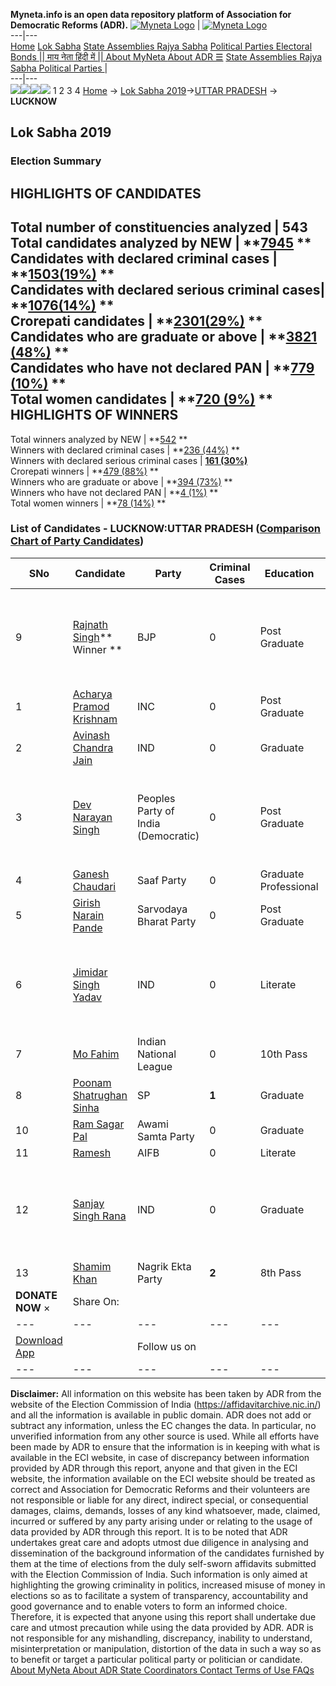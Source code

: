 **Myneta.info is an open data repository platform of Association for Democratic Reforms (ADR).**
[![Myneta Logo](https://www.myneta.info/lib/img/myneta-logo.png)](https://www.myneta.info/) | [![Myneta Logo](https://www.myneta.info/lib/img/adr-logo.png)](https://adrindia.org)  
---|---  
[Home](https://www.myneta.info/) [Lok Sabha](https://www.myneta.info/#ls "Lok Sabha") [ State Assemblies ](https://www.myneta.info/#sa "State Assemblies") [Rajya Sabha](https://www.myneta.info/#rs "Rajya Sabha") [Political Parties ](https://www.myneta.info/party "Political Parties") [ Electoral Bonds ](https://www.myneta.info/electoral_bonds "Electoral Bonds") [ || माय नेता हिंदी में || ](https://translate.google.co.in/translate?prev=hp&hl=en&js=y&u=www.myneta.info&sl=en&tl=hi&history_state0=) [ About MyNeta ](https://adrindia.org/content/about-myneta) [ About ADR ](https://adrindia.org/about-adr/who-we-are) [☰](javascript:void\(0\))
[ State Assemblies ](https://www.myneta.info/#sa "State Assemblies") [ Rajya Sabha ](https://www.myneta.info/#rs "Rajya Sabha") [ Political Parties ](https://www.myneta.info/party "Political Parties")
|   
---|---  
![](https://www.myneta.info/lib/img/banner/banner-1.png)![](https://www.myneta.info/lib/img/banner/banner-2.png)![](https://www.myneta.info/lib/img/banner/banner-3.png)![](https://www.myneta.info/lib/img/banner/banner-4.png)
1  2  3  4 
[Home](https://www.myneta.info/) → [Lok Sabha 2019](https://www.myneta.info/LokSabha2019/)→[UTTAR PRADESH](https://www.myneta.info/LokSabha2019/index.php?action=show_constituencies&state_id=57) → **LUCKNOW**
### 
## Lok Sabha 2019
###  Election Summary 
HIGHLIGHTS OF CANDIDATES  
---  
Total number of constituencies analyzed |  543   
Total candidates analyzed by NEW | **[7945](https://www.myneta.info/LokSabha2019/index.php?action=summary&subAction=candidates_analyzed&sort=candidate#summary) **  
Candidates with declared criminal cases | **[1503(19%)](https://www.myneta.info/LokSabha2019/index.php?action=summary&subAction=crime&sort=candidate#summary) **  
Candidates with declared serious criminal cases| **[1076(14%)](https://www.myneta.info/LokSabha2019/index.php?action=summary&subAction=serious_crime&sort=candidate#summary) **  
Crorepati candidates | **[2301(29%)](https://www.myneta.info/LokSabha2019/index.php?action=summary&subAction=crorepati&sort=candidate#summary) **  
Candidates who are graduate or above | **[3821 (48%)](https://www.myneta.info/LokSabha2019/index.php?action=summary&subAction=education&sort=candidate#summary) **  
Candidates who have not declared PAN | **[779 (10%)](https://www.myneta.info/LokSabha2019/index.php?action=summary&subAction=without_pan&sort=candidate#summary) **  
Total women candidates | **[720 (9%)](https://www.myneta.info/LokSabha2019/index.php?action=summary&subAction=women_candidate&sort=candidate#summary) **  
HIGHLIGHTS OF WINNERS  
---  
Total winners analyzed by NEW | **[542](https://www.myneta.info/LokSabha2019/index.php?action=summary&subAction=winner_analyzed&sort=candidate#summary) **  
Winners with declared criminal cases | **[236 (44%)](https://www.myneta.info/LokSabha2019/index.php?action=summary&subAction=winner_crime&sort=candidate#summary) **  
Winners with declared serious criminal cases | **[161 (30%)](https://www.myneta.info/LokSabha2019/index.php?action=summary&subAction=winner_serious_crime&sort=candidate#summary)**  
Crorepati winners | **[479 (88%)](https://www.myneta.info/LokSabha2019/index.php?action=summary&subAction=winner_crorepati&sort=candidate#summary) **  
Winners who are graduate or above | **[394 (73%)](https://www.myneta.info/LokSabha2019/index.php?action=summary&subAction=winner_education&sort=candidate#summary) **  
Winners who have not declared PAN | **[4 (1%)](https://www.myneta.info/LokSabha2019/index.php?action=summary&subAction=winner_without_pan&sort=candidate#summary) **  
Total women winners | **[78 (14%)](https://www.myneta.info/LokSabha2019/index.php?action=summary&subAction=winner_women&sort=candidate#summary) **  
### List of Candidates - LUCKNOW:UTTAR PRADESH ([Comparison Chart of Party Candidates](https://www.myneta.info/LokSabha2019/comparisonchart.php?constituency_id=913))
SNo | Candidate| Party| Criminal Cases| Education| Age| Total Assets| Liabilities  
---|---|---|---|---|---|---|---  
9  | [Rajnath Singh](https://www.myneta.info/LokSabha2019/candidate.php?candidate_id=11464)** Winner ** | BJP | 0 | Post Graduate| 67 | ![](https://myneta.info/image_v2.php?myneta_folder=LokSabha2019&candidate_id=11464&col=ta) | ![](https://myneta.info/image_v2.php?myneta_folder=LokSabha2019&candidate_id=11464&col=lia)  
1  | [Acharya Pramod Krishnam](https://www.myneta.info/LokSabha2019/candidate.php?candidate_id=11874) | INC | 0 | Post Graduate| 56 | Rs 4,97,65,383 ~ 4 Crore+ | Rs 0 ~   
2  | [Avinash Chandra Jain](https://www.myneta.info/LokSabha2019/candidate.php?candidate_id=11246) | IND | 0 | Graduate| 69 | Rs 1,60,39,898 ~ 1 Crore+ | Rs 0 ~   
3  | [Dev Narayan Singh](https://www.myneta.info/LokSabha2019/candidate.php?candidate_id=11882) | Peoples Party of India (Democratic) | 0 | Post Graduate| 59 | ![](https://myneta.info/image_v2.php?myneta_folder=LokSabha2019&candidate_id=11882&col=ta) | ![](https://myneta.info/image_v2.php?myneta_folder=LokSabha2019&candidate_id=11882&col=lia)  
4  | [Ganesh Chaudari](https://www.myneta.info/LokSabha2019/candidate.php?candidate_id=11063) | Saaf Party | 0 | Graduate Professional| 46 | Rs 34,47,025 ~ 34 Lacs+ | Rs 0 ~   
5  | [Girish Narain Pande](https://www.myneta.info/LokSabha2019/candidate.php?candidate_id=11061) | Sarvodaya Bharat Party | 0 | Post Graduate| 64 | Rs 11,04,90,000 ~ 11 Crore+ | Rs 0 ~   
6  | [Jimidar Singh Yadav](https://www.myneta.info/LokSabha2019/candidate.php?candidate_id=11469) | IND | 0 | Literate| 39 | ![](https://myneta.info/image_v2.php?myneta_folder=LokSabha2019&candidate_id=11469&col=ta) | ![](https://myneta.info/image_v2.php?myneta_folder=LokSabha2019&candidate_id=11469&col=lia)  
7  | [Mo Fahim](https://www.myneta.info/LokSabha2019/candidate.php?candidate_id=11888) | Indian National League | 0 | 10th Pass| 65 | Rs 1,54,85,250 ~ 1 Crore+ | Rs 0 ~   
8  | [Poonam Shatrughan Sinha](https://www.myneta.info/LokSabha2019/candidate.php?candidate_id=11891) | SP | **1** | Graduate| 68 | Rs 1,93,54,59,756 ~ 193 Crore+ | Rs 28,48,63,762 ~ 28 Crore+  
10  | [Ram Sagar Pal](https://www.myneta.info/LokSabha2019/candidate.php?candidate_id=11895) | Awami Samta Party | 0 | Graduate| 37 | Rs 71,300 ~ 71 Thou+ | Rs 0 ~   
11  | [Ramesh](https://www.myneta.info/LokSabha2019/candidate.php?candidate_id=11066) | AIFB | 0 | Literate| 29 | Rs 90,765 ~ 90 Thou+ | Rs 0 ~   
12  | [Sanjay Singh Rana](https://www.myneta.info/LokSabha2019/candidate.php?candidate_id=11064) | IND | 0 | Graduate| 38 | ![](https://myneta.info/image_v2.php?myneta_folder=LokSabha2019&candidate_id=11064&col=ta) | ![](https://myneta.info/image_v2.php?myneta_folder=LokSabha2019&candidate_id=11064&col=lia)  
13  | [Shamim Khan](https://www.myneta.info/LokSabha2019/candidate.php?candidate_id=11459) | Nagrik Ekta Party | **2** | 8th Pass| 49 | Rs 15,63,69,044 ~ 15 Crore+ | Rs 4,58,79,547 ~ 4 Crore+  
|  **DONATE NOW** × |  Share On:  | [](https://api.whatsapp.com/send?text=https%3A%2F%2Fmyneta.info%2Fpunjab2022%2Findex.php%3Faction%3Dshow_constituencies%26state_id%3D19) | [](https://www.facebook.com/sharer/sharer.php?u=https%3A%2F%2Fmyneta.info%2Fpunjab2022%2Findex.php%3Faction%3Dshow_constituencies%26state_id%3D19) | [](https://twitter.com/share?url=https%3A%2F%2Fmyneta.info%2Fpunjab2022%2Findex.php%3Faction%3Dshow_constituencies%26state_id%3D19)  
---|---|---|---|---  
| [ Download App ](https://play.google.com/store/apps/details?id=com.webrosoft.myneta1&pcampaignid=pcampaignidMKT-Other-global-all-co-prtnr-py-PartBadge-Mar2515-1) | [](https://play.google.com/store/apps/details?id=com.webrosoft.myneta1&pcampaignid=pcampaignidMKT-Other-global-all-co-prtnr-py-PartBadge-Mar2515-1) |  Follow us on  | [](https://www.facebook.com/adrindia.org/) | [](https://twitter.com/adrspeaks) | [](https://groups.google.com/g/national-election-watch?hl=en&pli=1) | [](https://www.instagram.com/adrspeaks/) | [](https://www.youtube.com/user/adrspeaks) | [](https://sharechat.com/profile/adrspeaks)  
---|---|---|---|---|---|---|---|---  
**Disclaimer:** All information on this website has been taken by ADR from the website of the Election Commission of India (https://affidavitarchive.nic.in/) and all the information is available in public domain. ADR does not add or subtract any information, unless the EC changes the data. In particular, no unverified information from any other source is used. While all efforts have been made by ADR to ensure that the information is in keeping with what is available in the ECI website, in case of discrepancy between information provided by ADR through this report, anyone and that given in the ECI website, the information available on the ECI website should be treated as correct and Association for Democratic Reforms and their volunteers are not responsible or liable for any direct, indirect special, or consequential damages, claims, demands, losses of any kind whatsoever, made, claimed, incurred or suffered by any party arising under or relating to the usage of data provided by ADR through this report. It is to be noted that ADR undertakes great care and adopts utmost due diligence in analysing and dissemination of the background information of the candidates furnished by them at the time of elections from the duly self-sworn affidavits submitted with the Election Commission of India. Such information is only aimed at highlighting the growing criminality in politics, increased misuse of money in elections so as to facilitate a system of transparency, accountability and good governance and to enable voters to form an informed choice. Therefore, it is expected that anyone using this report shall undertake due care and utmost precaution while using the data provided by ADR. ADR is not responsible for any mishandling, discrepancy, inability to understand, misinterpretation or manipulation, distortion of the data in such a way so as to benefit or target a particular political party or politician or candidate. 
[ About MyNeta ](https://adrindia.org/content/about-myneta) [ About ADR ](https://adrindia.org/about-adr/who-we-are) [ State Coordinators ](https://adrindia.org/about-adr/state-coordinators) [ Contact ](https://adrindia.org/contact-us) [ Terms of Use ](https://adrindia.org/content/adr-terms-use) [ FAQs ](https://adrindia.org/content/faqs)
